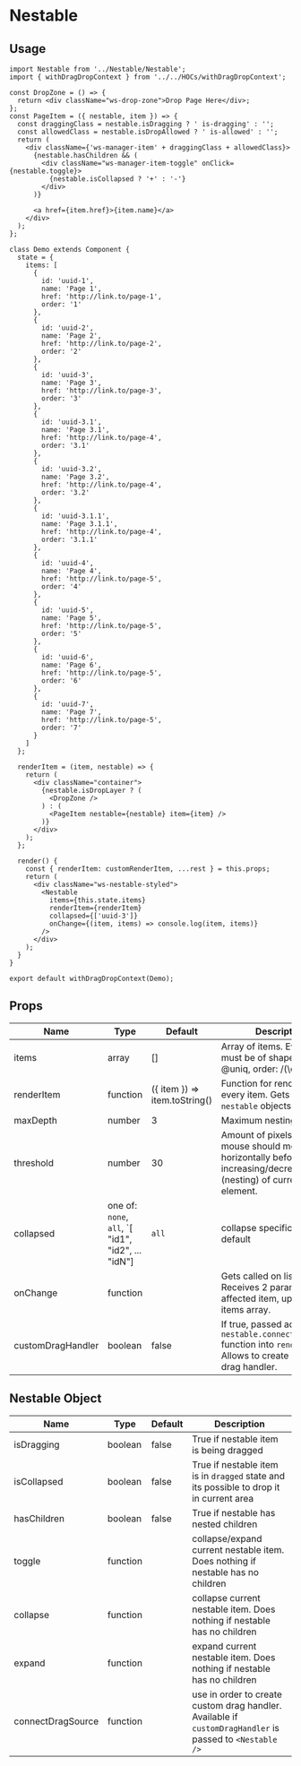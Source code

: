 # Nestable

## Usage

```es6
import Nestable from '../Nestable/Nestable';
import { withDragDropContext } from '../../HOCs/withDragDropContext';

const DropZone = () => {
  return <div className="ws-drop-zone">Drop Page Here</div>;
};
const PageItem = ({ nestable, item }) => {
  const draggingClass = nestable.isDragging ? ' is-dragging' : '';
  const allowedClass = nestable.isDropAllowed ? ' is-allowed' : '';
  return (
    <div className={'ws-manager-item' + draggingClass + allowedClass}>
      {nestable.hasChildren && (
        <div className="ws-manager-item-toggle" onClick={nestable.toggle}>
          {nestable.isCollapsed ? '+' : '-'}
        </div>
      )}

      <a href={item.href}>{item.name}</a>
    </div>
  );
};

class Demo extends Component {
  state = {
    items: [
      {
        id: 'uuid-1',
        name: 'Page 1',
        href: 'http://link.to/page-1',
        order: '1'
      },
      {
        id: 'uuid-2',
        name: 'Page 2',
        href: 'http://link.to/page-2',
        order: '2'
      },
      {
        id: 'uuid-3',
        name: 'Page 3',
        href: 'http://link.to/page-3',
        order: '3'
      },
      {
        id: 'uuid-3.1',
        name: 'Page 3.1',
        href: 'http://link.to/page-4',
        order: '3.1'
      },
      {
        id: 'uuid-3.2',
        name: 'Page 3.2',
        href: 'http://link.to/page-4',
        order: '3.2'
      },
      {
        id: 'uuid-3.1.1',
        name: 'Page 3.1.1',
        href: 'http://link.to/page-4',
        order: '3.1.1'
      },
      {
        id: 'uuid-4',
        name: 'Page 4',
        href: 'http://link.to/page-5',
        order: '4'
      },
      {
        id: 'uuid-5',
        name: 'Page 5',
        href: 'http://link.to/page-5',
        order: '5'
      },
      {
        id: 'uuid-6',
        name: 'Page 6',
        href: 'http://link.to/page-5',
        order: '6'
      },
      {
        id: 'uuid-7',
        name: 'Page 7',
        href: 'http://link.to/page-5',
        order: '7'
      }
    ]
  };

  renderItem = (item, nestable) => {
    return (
      <div className="container">
        {nestable.isDropLayer ? (
          <DropZone />
        ) : (
          <PageItem nestable={nestable} item={item} />
        )}
      </div>
    );
  };

  render() {
    const { renderItem: customRenderItem, ...rest } = this.props;
    return (
      <div className="ws-nestable-styled">
        <Nestable
          items={this.state.items}
          renderItem={renderItem}
          collapsed={['uuid-3']}
          onChange={(item, items) => console.log(item, items)}
        />
      </div>
    );
  }
}

export default withDragDropContext(Demo);
```

## Props

| Name              | Type                                                                                           | Default                       | Description                                                                                                                 |
| ----------------- | ---------------------------------------------------------------------------------------------- | ----------------------------- | --------------------------------------------------------------------------------------------------------------------------- |
| items             | array                                                                                          | []                            | Array of items. Every item must be of shape { id: @uniq, order: /(\d+\.?)+/ }                                               |
| renderItem        | function                                                                                       | ({ item }) => item.toString() | Function for rendering every item. Gets `item` and `nestable` objects as params.                                            |
| maxDepth          | number                                                                                         | 3                             | Maximum nesting level                                                                                                       |
| threshold         | number                                                                                         | 30                            | Amount of pixels which mouse should move horizontally before increasing/decreasing level (nesting) of current element.      |
| collapsed         | one of: `none`, `all`, `[ "id1", "id2", ... "idN"] |`all` | collapse specific items by default |
| onChange          | function                                                                                       |                               | Gets called on list change. Receives 2 params: affected item, updated items array.                                          |
| customDragHandler | boolean                                                                                        | false                         | If true, passed additional `nestable.connectDragSource` function into `renderItem`. Allows to create a custom drag handler. |

## Nestable Object

| Name              | Type     | Default | Description                                                                                              |
| ----------------- | -------- | ------- | -------------------------------------------------------------------------------------------------------- |
| isDragging        | boolean  | false   | True if nestable item is being dragged                                                                   |
| isCollapsed       | boolean  | false   | True if nestable item is in `dragged` state and its possible to drop it in current area                  |
| hasChildren       | boolean  | false   | True if nestable has nested children                                                                     |
| toggle            | function |         | collapse/expand current nestable item. Does nothing if nestable has no children                          |
| collapse          | function |         | collapse current nestable item. Does nothing if nestable has no children                                 |
| expand            | function |         | expand current nestable item. Does nothing if nestable has no children                                   |
| connectDragSource | function |         | use in order to create custom drag handler. Available if `customDragHandler` is passed to `<Nestable />` |
